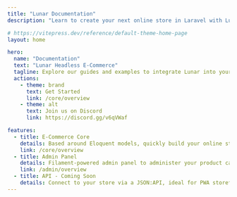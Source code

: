 ```yaml
---
title: "Lunar Documentation"
description: "Learn to create your next online store in Laravel with Lunar E-Commerce."

# https://vitepress.dev/reference/default-theme-home-page
layout: home

hero:
  name: "Documentation"
  text: "Lunar Headless E‑Commerce"
  tagline: Explore our guides and examples to integrate Lunar into your Laravel application.
  actions:
    - theme: brand
      text: Get Started
      link: /core/overview
    - theme: alt
      text: Join us on Discord
      link: https://discord.gg/v6qVWaf

features:
  - title: E-Commerce Core
    details: Based around Eloquent models, quickly build your online store in any Laravel stack.
    link: /core/overview
  - title: Admin Panel
    details: Filament-powered admin panel to administer your product catalog, customers, orders and much more.
    link: /admin/overview
  - title: API - Coming Soon
    details: Connect to your store via a JSON:API, ideal for PWA storefronts and mobile apps.
---
```

